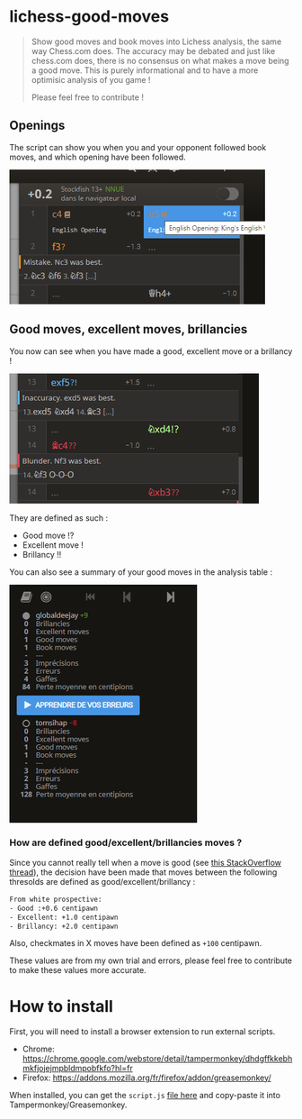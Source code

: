 # lichess-good-moves
> Show good moves and book moves into Lichess analysis, the same way Chess.com does.
> The accuracy may be debated and just like chess.com does, there is no consensus on what makes a move being a good move. This is purely informational and to have a more optimisic analysis of you game !
> 
> Please feel free to contribute !


## Openings

The script can show you when you and your opponent followed book moves, and which opening have been followed.

![Openings](images/opening.PNG?raw=true "Openings")

## Good moves, excellent moves, brillancies

You now can see when you have made a good, excellent move or a brillancy !

![Good moves](images/goodmove.PNG?raw=true "Good moves")

They are defined as such :
- Good move !?
- Excellent move !
- Brillancy !!

You can also see a summary of your good moves in the analysis table :

![Table](images/table.PNG?raw=true "Table")


### How are defined good/excellent/brillancies moves ?

Since you cannot really tell when a move is good (see [this StackOverflow thread](https://chess.stackexchange.com/questions/24378/why-does-lichess-only-tell-me-my-inaccuracies-mistakes-and-blunders-and)), the decision have been made that moves between the following thresolds are defined as good/excellent/brillancy :

```
From white prospective:
- Good :+0.6 centipawn
- Excellent: +1.0 centipawn
- Brillancy: +2.0 centipawn
```

Also, checkmates in X moves have been defined as `+100` centipawn.

These values are from my own trial and errors, please feel free to contribute to make these values more accurate.


# How to install

First, you will need to install a browser extension to run external scripts.

- Chrome: https://chrome.google.com/webstore/detail/tampermonkey/dhdgffkkebhmkfjojejmpbldmpobfkfo?hl=fr
- Firefox: https://addons.mozilla.org/fr/firefox/addon/greasemonkey/

When installed, you can get the `script.js` [file here](script.js) and copy-paste it into Tampermonkey/Greasemonkey.

